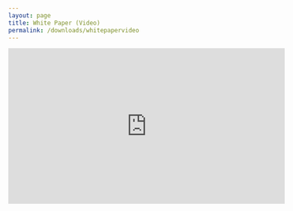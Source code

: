 ```yaml
---
layout: page
title: White Paper (Video)
permalink: /downloads/whitepapervideo
---
```


<iframe width="560" height="315" src="https://www.youtube.com/embed/8UXGMudloTM" frameborder="0" allow="autoplay; encrypted-media" allowfullscreen></iframe>

